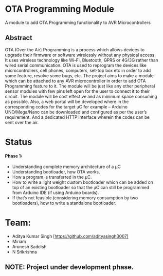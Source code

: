 # OTA Programming Module
A module to add OTA Programming functionality to AVR Microcontrollers

## Abstract
OTA (Over the Air) Programming is a process which allows devices to upgrade their firmware or software wirelessly without any physical access. It uses wireless technology like Wi-Fi, Bluetooth, GPRS or 4G/3G rather than wired serial communication. OTA is used to reprogram the devices like microcontrollers, cell phones, computers, set-top box etc in order to add some feature, resolve some bugs, etc. The project aims to make a module which can be attached to any AVR microcontroller in order to add OTA Programming feature to it. The module will be just like any other peripheral sensor modules with few pins left open for the user to connect it to their circuit. The module will be cost effective and as minimum space consuming as possible. Also, a web portal will be developed where in the corresponding codes for the target μC for example – Arduino UNO/Mega/Nano can be downloaded and configured as per the user’s requirement. And a dedicated HTTP interface wherein the codes can be sent over the air.

# Status
#### Phase 1:
- Understanding complete memory architecture of a μC
- Understanding bootloader, how OTA works.
- How a program is transferred in the μC. 
- How to write a light weight custom bootloader which can be added on top of an existing bootloader so that the μC can still be programmed from Arduino IDE (if using Arduino boards). 
- If that’s not feasible (considering memory consumption by two bootloaders), how to write a standalone bootloader. 

# Team:
  - Aditya Kumar Singh [https://github.com/adityasingh3007] 
  - Miriam 
  - Arunesh Saddish
  - N Srikrishna


## NOTE: Project under development phase.